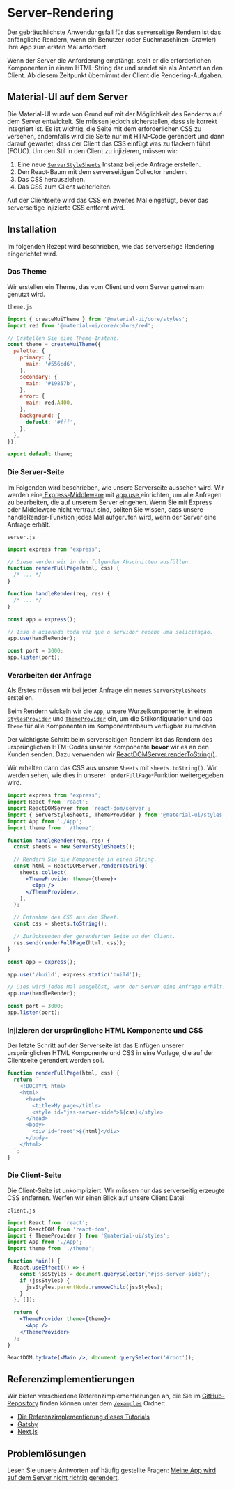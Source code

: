 # Server-Rendering

<p class="description">Der gebräuchlichste Anwendungsfall für das serverseitige Rendern ist das anfängliche Rendern, wenn ein Benutzer (oder Suchmaschinen-Crawler) Ihre App zum ersten Mal anfordert.</p>

Wenn der Server die Anforderung empfängt, stellt er die erforderlichen Komponenten in einem HTML-String dar und sendet sie als Antwort an den Client. Ab diesem Zeitpunkt übernimmt der Client die Rendering-Aufgaben.

## Material-UI auf dem Server

Die Material-UI wurde von Grund auf mit der Möglichkeit des Renderns auf dem Server entwickelt. Sie müssen jedoch sicherstellen, dass sie korrekt integriert ist. Es ist wichtig, die Seite mit dem erforderlichen CSS zu versehen, andernfalls wird die Seite nur mit HTM-Code gerendert und dann darauf gewartet, dass der Client das CSS einfügt was zu flackern führt (FOUC). Um den Stil in den Client zu injizieren, müssen wir:

1. Eine neue [`ServerStyleSheets`](/styles/api/#serverstylesheets) Instanz bei jede Anfrage erstellen.
2. Den React-Baum mit dem serverseitigen Collector rendern.
3. Das CSS herausziehen.
4. Das CSS zum Client weiterleiten.

Auf der Clientseite wird das CSS ein zweites Mal eingefügt, bevor das serverseitige injizierte CSS entfernt wird.

## Installation

Im folgenden Rezept wird beschrieben, wie das serverseitige Rendering eingerichtet wird.

### Das Theme

Wir erstellen ein Theme, das vom Client und vom Server gemeinsam genutzt wird.

`theme.js`

```js
import { createMuiTheme } from '@material-ui/core/styles';
import red from '@material-ui/core/colors/red';

// Erstellen Sie eine Theme-Instanz.
const theme = createMuiTheme({
  palette: {
    primary: {
      main: '#556cd6',
    },
    secondary: {
      main: '#19857b',
    },
    error: {
      main: red.A400,
    },
    background: {
      default: '#fff',
    },
  },
});

export default theme;
```

### Die Server-Seite

Im Folgenden wird beschrieben, wie unsere Serverseite aussehen wird. Wir werden eine[ Express-Middleware](https://expressjs.com/en/guide/using-middleware.html) mit [ app.use ](https://expressjs.com/en/api.html) einrichten, um alle Anfragen zu bearbeiten, die auf unserem Server eingehen. Wenn Sie mit Express oder Middleware nicht vertraut sind, sollten Sie wissen, dass unsere handleRender-Funktion jedes Mal aufgerufen wird, wenn der Server eine Anfrage erhält.

`server.js`

```js
import express from 'express';

// Diese werden wir in den folgenden Abschnitten ausfüllen.
function renderFullPage(html, css) {
  /* ... */
}

function handleRender(req, res) {
  /* ... */
}

const app = express();

// Isso é acionado toda vez que o servidor recebe uma solicitação.
app.use(handleRender);

const port = 3000;
app.listen(port);
```

### Verarbeiten der Anfrage

Als Erstes müssen wir bei jeder Anfrage ein neues `ServerStyleSheets` erstellen.

Beim Rendern wickeln wir die `App`, unsere Wurzelkomponente, in einem [`StylesProvider`](/styles/api/#stylesprovider) und [`ThemeProvider`](/styles/api/#themeprovider) ein, um die Stilkonfiguration und das `Theme` für alle Komponenten im Komponentenbaum verfügbar zu machen.

Der wichtigste Schritt beim serverseitigen Rendern ist das Rendern des ursprünglichen HTM-Codes unserer Komponente **bevor** wir es an den Kunden senden. Dazu verwenden wir [ReactDOMServer.renderToString()](https://reactjs.org/docs/react-dom-server.html).

Wir erhalten dann das CSS aus unsere `Sheets` mit `sheets.toString()`. Wir werden sehen, wie dies in unserer ` enderFullPage`-Funktion weitergegeben wird.

```jsx
import express from 'express';
import React from 'react';
import ReactDOMServer from 'react-dom/server';
import { ServerStyleSheets, ThemeProvider } from '@material-ui/styles';
import App from './App';
import theme from './theme';

function handleRender(req, res) {
  const sheets = new ServerStyleSheets();

  // Rendern Sie die Komponente in einen String.
  const html = ReactDOMServer.renderToString(
    sheets.collect(
      <ThemeProvider theme={theme}>
        <App />
      </ThemeProvider>,
    ),
  );

  // Entnahme des CSS aus dem Sheet.
  const css = sheets.toString();

  // Zurücksenden der gerenderten Seite an den Client.
  res.send(renderFullPage(html, css));
}

const app = express();

app.use('/build', express.static('build'));

// Dies wird jedes Mal ausgelöst, wenn der Server eine Anfrage erhält.
app.use(handleRender);

const port = 3000;
app.listen(port);
```

### Injizieren der ursprüngliche HTML Komponente und CSS

Der letzte Schritt auf der Serverseite ist das Einfügen unserer ursprünglichen HTML Komponente und CSS in eine Vorlage, die auf der Clientseite gerendert werden soll.

```js
function renderFullPage(html, css) {
  return `
    <!DOCTYPE html>
    <html>
      <head>
        <title>My page</title>
        <style id="jss-server-side">${css}</style>
      </head>
      <body>
        <div id="root">${html}</div>
      </body>
    </html>
  `;
}
```

### Die Client-Seite

Die Client-Seite ist unkompliziert. Wir müssen nur das serverseitig erzeugte CSS entfernen. Werfen wir einen Blick auf unsere Client Datei:

`client.js`

```jsx
import React from 'react';
import ReactDOM from 'react-dom';
import { ThemeProvider } from '@material-ui/styles';
import App from './App';
import theme from './theme';

function Main() {
  React.useEffect(() => {
    const jssStyles = document.querySelector('#jss-server-side');
    if (jssStyles) {
      jssStyles.parentNode.removeChild(jssStyles);
    }
  }, []);

  return (
    <ThemeProvider theme={theme}>
      <App />
    </ThemeProvider>
  );
}

ReactDOM.hydrate(<Main />, document.querySelector('#root'));
```

## Referenzimplementierungen

Wir bieten verschiedene Referenzimplementierungen an, die Sie im [GitHub-Repository](https://github.com/mui-org/material-ui) finden können unter dem [`/examples`](https://github.com/mui-org/material-ui/tree/master/examples) Ordner:

- [Die Referenzimplementierung dieses Tutorials](https://github.com/mui-org/material-ui/tree/master/examples/ssr)
- [Gatsby](https://github.com/mui-org/material-ui/tree/master/examples/gatsby)
- [Next.js](https://github.com/mui-org/material-ui/tree/master/examples/nextjs)

## Problemlösungen

Lesen Sie unsere Antworten auf häufig gestellte Fragen: [Meine App wird auf dem Server nicht richtig gerendert](/getting-started/faq/#my-app-doesnt-render-correctly-on-the-server).